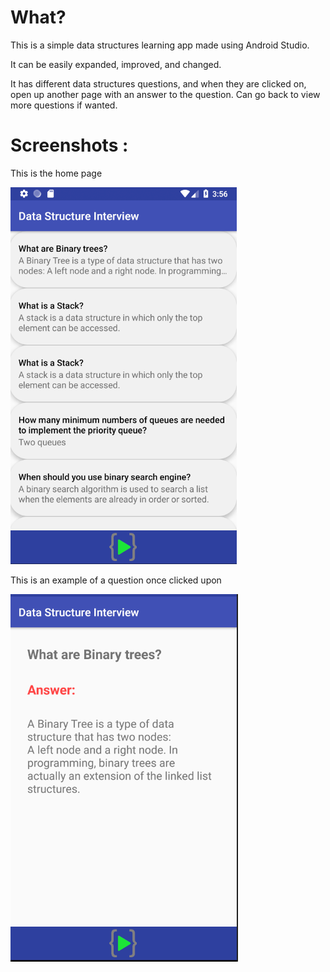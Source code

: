 # What?

This is a simple data structures learning app made using Android Studio.

It can be easily expanded, improved, and changed.

It has different data structures questions, and when they are clicked on, open up another page with an answer to the question. Can go back to view more questions if wanted.

# Screenshots :  

This is the home page

![Home Page](/images/Capture.PNG)

This is an example of a question once clicked upon

![Inside](/images/Captureinside.PNG)
